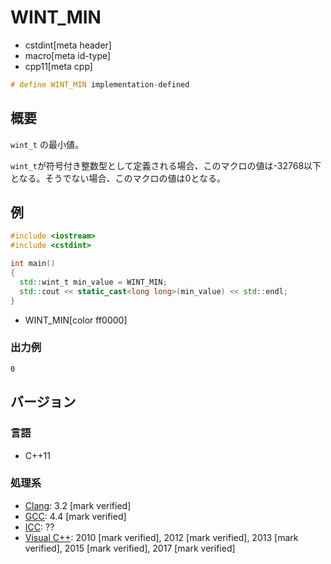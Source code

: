 # WINT_MIN
* cstdint[meta header]
* macro[meta id-type]
* cpp11[meta cpp]

```cpp
# define WINT_MIN implementation-defined
```

## 概要
`wint_t` の最小値。

`wint_t`が符号付き整数型として定義される場合、このマクロの値は-32768以下となる。そうでない場合、このマクロの値は0となる。


## 例
```cpp example
#include <iostream>
#include <cstdint>

int main()
{
  std::wint_t min_value = WINT_MIN;
  std::cout << static_cast<long long>(min_value) << std::endl;
}
```
* WINT_MIN[color ff0000]

### 出力例
```
0
```


## バージョン
### 言語
- C++11

### 処理系
- [Clang](/implementation.md#clang): 3.2 [mark verified]
- [GCC](/implementation.md#gcc): 4.4 [mark verified]
- [ICC](/implementation.md#icc): ??
- [Visual C++](/implementation.md#visual_cpp): 2010 [mark verified], 2012 [mark verified], 2013 [mark verified], 2015 [mark verified], 2017 [mark verified]

